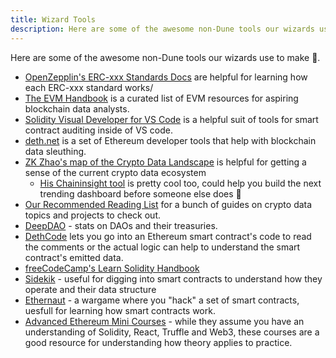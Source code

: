 ```yaml
---
title: Wizard Tools
description: Here are some of the awesome non-Dune tools our wizards use to make 🎇.
---
```


Here are some of the awesome non-Dune tools our wizards use to make 🎇.

- [OpenZepplin's ERC-xxx Standards Docs](https://docs.openzeppelin.com/contracts/4.x/tokens) are helpful for learning how each ERC-xxx standard works/
- [The EVM Handbook](https://noxx3xxon.notion.site/noxx3xxon/The-EVM-Handbook-bb38e175cc404111a391907c4975426d) is a curated list of EVM resources for aspiring blockchain data analysts.
- [Solidity Visual Developer for VS Code](https://marketplace.visualstudio.com/items?itemName=tintinweb.solidity-visual-auditor) is a helpful suit of tools for smart contract auditing inside of VS code.
- [deth.net](https://deth.net) is a set of Ethereum developer tools that help with blockchain data sleuthing.
- [ZK Zhao's map of the Crypto Data Landscape](https://twitter.com/zk7hao/status/1576492616715116547) is helpful for getting a sense of the current crypto data ecosystem
  - [His Chaininsight tool](https://twitter.com/zk7hao/status/1361948073300164609?cxt=HHwWgoCs-dCjzuYlAAAA) is pretty cool too, could help you build the next trending dashboard before someone else does 🧙
- [Our Recommended Reading List](../recommended-reading.md) for a bunch of guides on crypto data topics and projects to check out.
- [DeepDAO](https://deepdao.io/organizations) - stats on DAOs and their treasuries.
- [DethCode](https://etherscan.deth.net) lets you go into an Ethereum smart contract's code to read the comments or the actual logic can help to understand the smart contract's emitted data.
- [freeCodeCamp's Learn Solidity Handbook](https://www.freecodecamp.org/news/learn-solidity-handbook/)
- [Sidekik](https://sidekik.xyz/) - useful for digging into smart contracts to understand how they operate and their data structure
- [Ethernaut](https://ethernaut.openzeppelin.com/) - a wargame where you "hack" a set of smart contracts, uesfull for learning how smart contracts work.
- [Advanced Ethereum Mini Courses](https://ethereum-blockchain-developer.com/100-advanced-ethereum/) - while they assume you have an understanding of Solidity, React, Truffle and Web3, these courses are a good resource for understanding how theory applies to practice.

